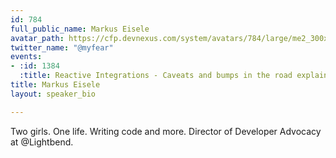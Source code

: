 ```yaml
---
id: 784
full_public_name: Markus Eisele
avatar_path: https://cfp.devnexus.com/system/avatars/784/large/me2_300x300.jpg?1505980054
twitter_name: "@myfear"
events:
- :id: 1384
  :title: Reactive Integrations - Caveats and bumps in the road explained
title: Markus Eisele
layout: speaker_bio

---
```

Two girls. One life. Writing code and more. Director of Developer Advocacy at @Lightbend.